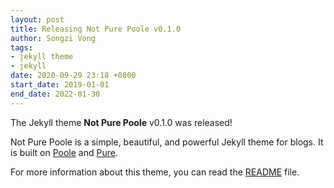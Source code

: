 ```yaml
---
layout: post
title: Releasing Not Pure Poole v0.1.0
author: Songzi Vong
tags:
- jekyll theme
- jekyll
date: 2020-09-29 23:18 +0800
start_date: 2019-01-01
end_date: 2022-01-30
---
```

The Jekyll theme **Not Pure Poole** v0.1.0 was released!

Not Pure Poole is a simple, beautiful, and powerful Jekyll theme for blogs. It is built on [Poole](https://github.com/poole/poole) and [Pure](https://purecss.io/).

For more information about this theme, you can read the [README](https://github.com/vszhub/not-pure-poole/blob/master/README.md) file.
